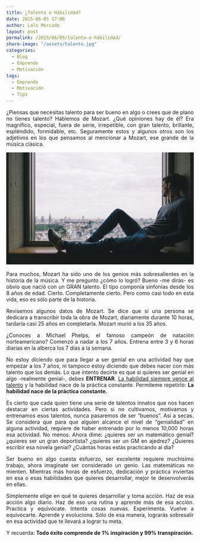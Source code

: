 ```yaml
---
title: ¿Talento o Habilidad?
date: 2015-06-05 17:06
author: Lalo Mercado
layout: post
permalink: /2015/06/05/talento-o-habilidad/
share-image: "/assets/talento.jpg"
categories:
  - Blog
  - Emprende
  - Motivación
tags:
  - Emprende
  - Motivación
  - Tips
---
```


<p style="text-align: justify;">
  ¿Piensas que necesitas talento para ser bueno en algo o crees que de plano no tienes talento? Hablemos de Mozart. ¿Qué opiniones hay de él? Era magnífico, especial, fuera de serie, irrepetible, con gran talento, brillante, espléndido, formidable, etc. Seguramente estos y algunos otros son los adjetivos en los que pensamos al mencionar a Mozart, ese grande de la música clásica.
</p>

<p align="center">
  <img width="600" src="/assets/talento.jpg">
</p>

<p style="text-align: justify;">
  Para muchos, Mozart ha sido uno de los genios más sobresalientes en la historia de la música. Y me pregunto ¿cómo lo logró? Bueno -me dirás- es obvio que nació con un GRAN talento. El tipo componía sinfonías desde los 8 años de edad. Cierto. Completamente cierto. Pero como casi todo en esta vida, eso es sólo parte de la historia.
</p>

<p style="text-align: justify;">
  Revisemos algunos datos de Mozart. Se dice que si una persona se dedicara a transcribir toda la obra de Mozart, diariamente durante 10 horas, tardaría casi 25 años en completarla. Mozart murió a los 35 años.
</p>

<p style="text-align: justify;">
  ¿Conoces a Michael Phelps, el famoso campeón de natación norteamericano? Comenzó a nadar a los 7 años. Entrena entre 3 y 6 horas diarias en la alberca los 7 días a la semana.
</p>

<p style="text-align: justify;">
  No estoy diciendo que para llegar a ser genial en una actividad hay que empezar a los 7 años, ni tampoco estoy diciendo que debes nacer con más talento que los demás. Lo que intento decirte es que si quieres ser genial en algo -realmente genial-, debes <strong>ENTRENAR</strong>. <span style="text-decoration: underline;">La habilidad siempre vence al talento</span> y la habilidad nace de la práctica constante. Permíteme repetirlo: <strong>La habilidad nace de la práctica constante.</strong>
</p>

<p style="text-align: justify;">
  Es cierto que cada quien tiene una serie de talentos innatos que nos hacen destacar en ciertas actividades. Pero si no cultivamos, motivamos y entrenamos esos talentos, nunca pasaremos de ser &#8220;buenos&#8221;. Así a secas. Se considera que para que alguien alcance el nivel de &#8220;genialidad&#8221; en alguna actividad, requiere de haber entrenado por lo menos 10,000 horas esa actividad. No menos. Ahora dime: ¿quieres ser un matemático genial? ¿quieres ser un gran deportista? ¿quieres ser un GM en ajedrez? ¿Quieres escribir esa novela genial? ¿Cuántas horas estás practicando al día?
</p>

<p style="text-align: justify;">
  Ser bueno en algo cuesta esfuerzo, ser excelente requiere muchísimo trabajo, ahora imagínate ser considerado un genio. Las matemáticas no mienten. Mientras más horas de esfuerzo, dedicación y práctica inviertas en esa o esas habilidades que quieres desarrollar, mejor te desenvolverás en ellas.
</p>

<p style="text-align: justify;">
  Simplemente elige en qué te quieres desarrollar y toma acción. Haz de esa acción algo diario. Haz de eso una rutina y aprende más de esa acción. Practica y equivócate. Intenta cosas nuevas. Experimenta. Vuelve a equivocarte. Aprende y evoluciona. Sólo de esa manera, lograrás sobresalir en esa actividad que te llevará a lograr tu meta.
</p>

<p style="text-align: justify;">
  Y recuerda: <strong>Todo éxito comprende de 1% inspiración y 99% transpiración.</strong>
</p>

<p style="text-align: justify;">
